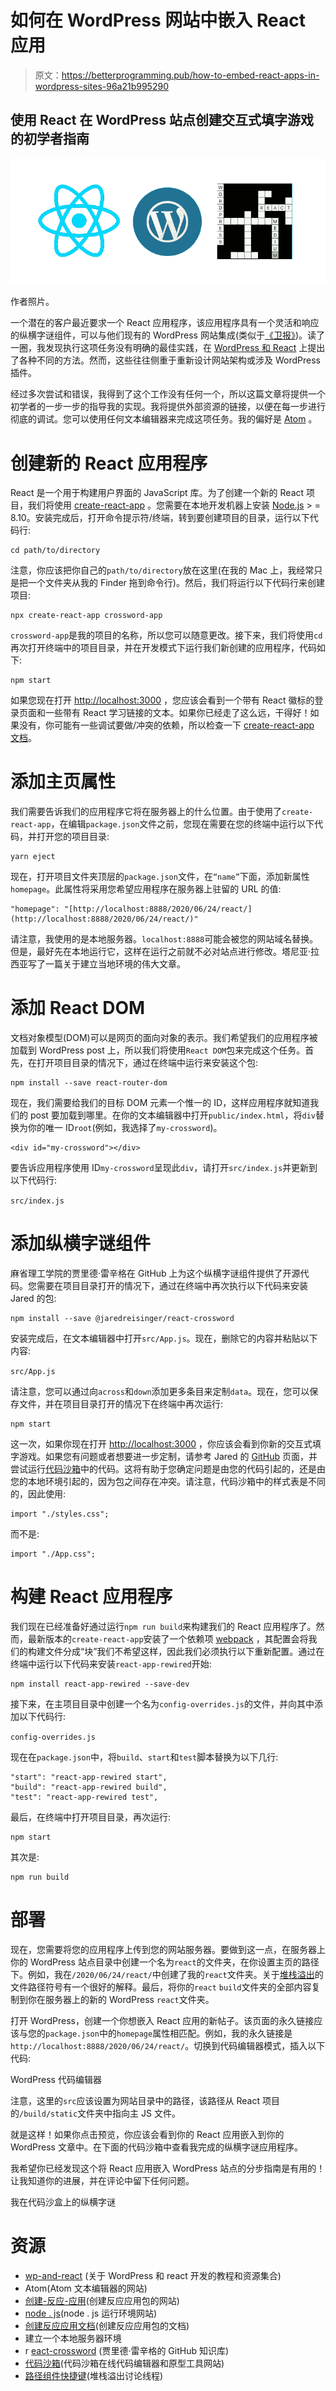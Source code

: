 # 如何在 WordPress 网站中嵌入 React 应用

> 原文：<https://betterprogramming.pub/how-to-embed-react-apps-in-wordpress-sites-96a21b995290>

## 使用 React 在 WordPress 站点创建交互式填字游戏的初学者指南

![](img/7c1281304acf2b09e71b0d8053c9a2fe.png)

作者照片。

一个潜在的客户最近要求一个 React 应用程序，该应用程序具有一个灵活和响应的纵横字谜组件，可以与他们现有的 WordPress 网站集成(类似于[《卫报》](https://www.theguardian.com/crosswords/quick/15631))。读了一圈，我发现执行这项任务没有明确的最佳实践，在 [WordPress 和 React](https://wp-and-react.com/#/) 上提出了各种不同的方法。然而，这些往往侧重于重新设计网站架构或涉及 WordPress 插件。

经过多次尝试和错误，我得到了这个工作没有任何一个，所以这篇文章将提供一个初学者的一步一步的指导我的实现。我将提供外部资源的链接，以便在每一步进行彻底的调试。您可以使用任何文本编辑器来完成这项任务。我的偏好是 [Atom](https://atom.io/) 。

# 创建新的 React 应用程序

React 是一个用于构建用户界面的 JavaScript 库。为了创建一个新的 React 项目，我们将使用 [create-react-app](https://create-react-app.dev/) 。您需要在本地开发机器上安装 [Node.js](https://nodejs.org/) > = 8.10。安装完成后，打开命令提示符/终端，转到要创建项目的目录，运行以下代码行:

```
cd path/to/directory
```

注意，你应该把你自己的`path/to/directory`放在这里(在我的 Mac 上，我经常只是把一个文件夹从我的 Finder 拖到命令行)。然后，我们将运行以下代码行来创建项目:

```
npx create-react-app crossword-app
```

`crossword-app`是我的项目的名称，所以您可以随意更改。接下来，我们将使用`cd`再次打开终端中的项目目录，并在开发模式下运行我们新创建的应用程序，代码如下:

```
npm start
```

如果您现在打开 [http://localhost:3000](http://localhost:3000/) ，您应该会看到一个带有 React 徽标的登录页面和一些带有 React 学习链接的文本。如果你已经走了这么远，干得好！如果没有，你可能有一些调试要做/冲突的依赖，所以检查一下 [create-react-app 文档](https://create-react-app.dev/docs/getting-started)。

# 添加主页属性

我们需要告诉我们的应用程序它将在服务器上的什么位置。由于使用了`create-react-app`，在编辑`package.json`文件之前，您现在需要在您的终端中运行以下代码，并打开您的项目目录:

```
yarn eject
```

现在，打开项目文件夹顶层的`package.json`文件，在`“name”`下面，添加新属性`homepage`。此属性将采用您希望应用程序在服务器上驻留的 URL 的值:

```
"homepage": "[http://localhost:8888/2020/06/24/react/](http://localhost:8888/2020/06/24/react/)"
```

请注意，我使用的是本地服务器。`localhost:8888`可能会被您的网站域名替换。但是，最好先在本地运行它，这样在运行之前就不必对站点进行修改。塔尼亚·拉西亚写了一篇关于建立当地环境的伟大文章。

# 添加 React DOM

文档对象模型(DOM)可以是网页的面向对象的表示。我们希望我们的应用程序被加载到 WordPress post 上，所以我们将使用`React DOM`包来完成这个任务。首先，在打开项目目录的情况下，通过在终端中运行来安装这个包:

```
npm install --save react-router-dom
```

现在，我们需要给我们的目标 DOM 元素一个惟一的 ID，这样应用程序就知道我们的 post 要加载到哪里。在你的文本编辑器中打开`public/index.html`，将`div`替换为你的唯一 ID`root`(例如，我选择了`my-crossword`)。

```
<div id="my-crossword"></div>
```

要告诉应用程序使用 ID`my-crossword`呈现此`div`，请打开`src/index.js`并更新到以下代码行:

`src/index.js`

# 添加纵横字谜组件

麻省理工学院的贾里德·雷辛格在 GitHub 上为这个纵横字谜组件提供了开源代码。您需要在项目目录打开的情况下，通过在终端中再次执行以下代码来安装 Jared 的包:

```
npm install --save @jaredreisinger/react-crossword
```

安装完成后，在文本编辑器中打开`src/App.js`。现在，删除它的内容并粘贴以下内容:

`src/App.js`

请注意，您可以通过向`across`和`down`添加更多条目来定制`data`。现在，您可以保存文件，并在项目目录打开的情况下在终端中再次运行:

```
npm start
```

这一次，如果你现在打开 [http://localhost:3000](http://localhost:3000/) ，你应该会看到你新的交互式填字游戏。如果您有问题或者想要进一步定制，请参考 Jared 的 [GitHub](https://github.com/JaredReisinger/react-crossword) 页面，并尝试运行[代码沙箱](https://codesandbox.io/s/new)中的代码。这将有助于您确定问题是由您的代码引起的，还是由您的本地环境引起的，因为包之间存在冲突。请注意，代码沙箱中的样式表是不同的，因此使用:

```
import "./styles.css";
```

而不是:

```
import "./App.css";
```

# 构建 React 应用程序

我们现在已经准备好通过运行`npm run build`来构建我们的 React 应用程序了。然而，最新版本的`create-react-app`安装了一个依赖项 [webpack](https://webpack.js.org/) ，其配置会将我们的构建文件分成“块”我们不希望这样，因此我们必须执行以下重新配置。通过在终端中运行以下代码来安装`react-app-rewired`开始:

```
npm install react-app-rewired --save-dev
```

接下来，在主项目目录中创建一个名为`config-overrides.js`的文件，并向其中添加以下代码行:

`config-overrides.js`

现在在`package.json`中，将`build`、`start`和`test`脚本替换为以下几行:

```
"start": "react-app-rewired start",
"build": "react-app-rewired build",
"test": "react-app-rewired test",
```

最后，在终端中打开项目目录，再次运行:

```
npm start
```

其次是:

```
npm run build
```

# 部署

现在，您需要将您的应用程序上传到您的网站服务器。要做到这一点，在服务器上你的 WordPress 站点目录中创建一个名为`react`的文件夹，在你设置主页的路径下。例如，我在`/2020/06/24/react/`中创建了我的`react`文件夹。关于[堆栈溢出](https://stackoverflow.com/questions/19272954/different-between-on-file-pathurl-in-asp-net)的文件路径符号有一个很好的解释。最后，将你的`react` `build`文件夹的全部内容复制到你在服务器上的新的 WordPress `react`文件夹。

打开 WordPress，创建一个你想嵌入 React 应用的新帖子。该页面的永久链接应该与您的`package.json`中的`homepage`属性相匹配。例如，我的永久链接是`http://localhost:8888/2020/06/24/react/`。切换到代码编辑器模式，插入以下代码:

WordPress 代码编辑器

注意，这里的`src`应该设置为网站目录中的路径，该路径从 React 项目的`/build/static`文件夹中指向主 JS 文件。

就是这样！如果你点击预览，你应该会看到你的 React 应用嵌入到你的 WordPress 文章中。在下面的代码沙箱中查看我完成的纵横字谜应用程序。

我希望你已经发现这个将 React 应用嵌入 WordPress 站点的分步指南是有用的！让我知道你的进展，并在评论中留下任何问题。

我在代码沙盒上的纵横字谜

# 资源

*   [wp-and-react](https://wp-and-react.com/#/) (关于 WordPress 和 react 开发的教程和资源集合)
*   Atom(Atom 文本编辑器的网站)
*   [创建-反应-应用](https://create-react-app.dev/)(创建反应应用包的网站)
*   [node . js](https://nodejs.org/)(node . js 运行环境网站)
*   [创建反应应用文档](https://create-react-app.dev/docs/getting-started)(创建反应应用包的文档)
*   建立一个本地服务器环境
*   r [eact-crossword](https://github.com/JaredReisinger/react-crossword) (贾里德·雷辛格的 GitHub 知识库)
*   [代码沙箱](https://codesandbox.io/s/new)(代码沙箱在线代码编辑器和原型工具网站)
*   [路径组件快捷键](https://stackoverflow.com/questions/19272954/different-between-on-file-pathurl-in-asp-net)(堆栈溢出讨论线程)